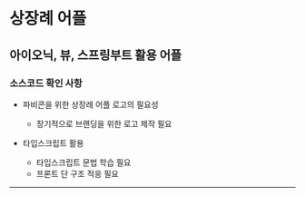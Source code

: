 <!-- <div class="con"> -->

# 상장례 어플

## 아이오닉, 뷰, 스프링부트 활용 어플

### 소스코드 확인 사항
- 파비콘을 위한 상장례 어플 로고의 필요성
  - 장기적으로 브랜딩을 위한 로고 제작 필요
  
- 타입스크립트 활용
  - 타입스크립트 문법 학습 필요
  - 프론트 단 구조 적응 필요
  




---


<!-- </div> -->
